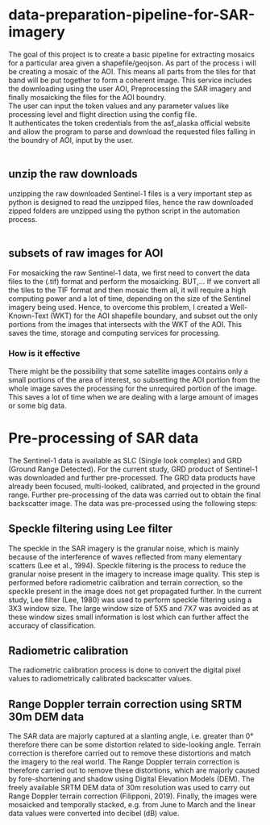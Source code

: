 # data-preparation-pipeline-for-SAR-imagery
The goal of this project is to create a basic pipeline for extracting mosaics for a particular area given a shapefile/geojson.
As part of the process i will be creating a mosaic of the AOI. This means all parts from the tiles for that band will be put together to form a coherent image. 
This service includes the downloading using the user AOI, Preprocessing the SAR imagery and finally mosaicking the files for the AOI boundry.
<br> The user can input the token values and any parameter values like processing level and flight direction using the config file.
<br> It authenticates the token credentials from the asf_alaska official website and allow the program to parse and download the requested files falling in the boundry of AOI, input by the user.
<br><br>
## unzip the raw downloads
unzipping the raw downloaded Sentinel-1 files is a very important step as python is designed to read the unzipped files, hence the raw downloaded zipped folders are unzipped using the python script in the automation process.
<br><br>
## subsets of raw images for AOI
For mosaicking the raw Sentinel-1 data, we first need to convert the data files to the (.tif) format and perform the mosaicking.
BUT,... If we convert all the tiles to the TIF format and then mosaic them all, it will require a high computing power and a lot of time, depending on the size of the Sentinel imagery being used.
Hence, to overcome this problem, I created a Well-Known-Text (WKT) for the AOI shapefile boundary, and subset out the only portions from the images that intersects with the WKT of the AOI. This saves the time, storage and computing services for processing. 

### How is it effective
There might be the possibility that some satellite images contains only a small portions of the area of interest, so subsetting the AOI portion from the whole image saves the processing for the unrequired portion of the image. This saves a lot of time when we are dealing with a large amount of images or some big data.

# Pre-processing of SAR data
The Sentinel-1 data is available as SLC (Single look complex) and GRD (Ground Range Detected). For the current study, GRD product of Sentinel-1 was downloaded and 
further pre-processed. The GRD data products have already been focused, multi-looked, calibrated, and projected in the ground range. Further pre-processing of the 
data was carried out to obtain the final backscatter image. The data was pre-processed using the following steps:
<br>
## Speckle filtering using Lee filter
The speckle in the SAR imagery is the granular noise, which is mainly because of the interference of waves reflected from many elementary scatters (Lee et al., 1994). Speckle filtering is the process to reduce the granular noise present in the imagery to increase image quality. This step is performed before radiometric calibration and terrain correction, so the speckle present in the image does not get propagated further. In the current study, Lee filter (Lee, 1980) was used to perform speckle filtering using a 3X3 window size. The large window size of 5X5 and 7X7 was avoided as at these window sizes small information is lost which can further affect the accuracy of classification.
<br>
## Radiometric calibration
The radiometric calibration process is done to convert the digital pixel values to radiometrically calibrated backscatter values.
<br>
## Range Doppler terrain correction using SRTM 30m DEM data

The SAR data are majorly captured at a slanting angle, i.e. greater than 0° therefore there can be some distortion related to side-looking angle. Terrain 
correction is therefore carried out to remove these distortions and match the imagery to the real world. The Range Doppler terrain correction is therefore 
carried out to remove these distortions, which are majorly caused by fore-shortening and shadow using Digital Elevation Models (DEM). The freely 
available SRTM DEM data of 30m resolution was used to carry out Range Doppler terrain correction (Filipponi, 2019). Finally, the images were mosaicked and temporally stacked, e.g. from June to March and the linear data values were converted into decibel (dB) value.
